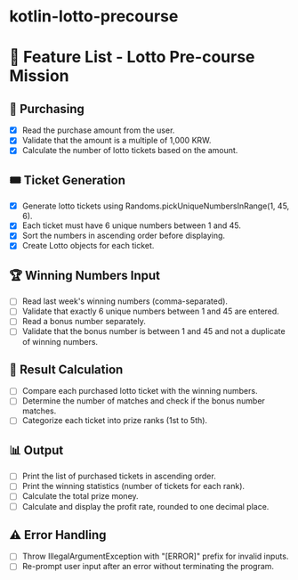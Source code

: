 # kotlin-lotto-precourse

# 🎯 Feature List - Lotto Pre-course Mission

## 🛒 Purchasing

- [x] Read the purchase amount from the user.
- [x] Validate that the amount is a multiple of 1,000 KRW.
- [x] Calculate the number of lotto tickets based on the amount.

## 🎟️ Ticket Generation

- [x] Generate lotto tickets using Randoms.pickUniqueNumbersInRange(1, 45, 6).
- [x] Each ticket must have 6 unique numbers between 1 and 45.
- [x] Sort the numbers in ascending order before displaying.
- [x] Create Lotto objects for each ticket.

## 🏆 Winning Numbers Input

- [ ] Read last week's winning numbers (comma-separated).
- [ ] Validate that exactly 6 unique numbers between 1 and 45 are entered.
- [ ] Read a bonus number separately.
- [ ] Validate that the bonus number is between 1 and 45 and not a duplicate of winning numbers.

## 🧮 Result Calculation

- [ ] Compare each purchased lotto ticket with the winning numbers.
- [ ] Determine the number of matches and check if the bonus number matches.
- [ ] Categorize each ticket into prize ranks (1st to 5th).

## 📊 Output

- [ ] Print the list of purchased tickets in ascending order.
- [ ] Print the winning statistics (number of tickets for each rank).
- [ ] Calculate the total prize money.
- [ ] Calculate and display the profit rate, rounded to one decimal place.

## ⚠️ Error Handling

- [ ] Throw IllegalArgumentException with "[ERROR]" prefix for invalid inputs.
- [ ] Re-prompt user input after an error without terminating the program.